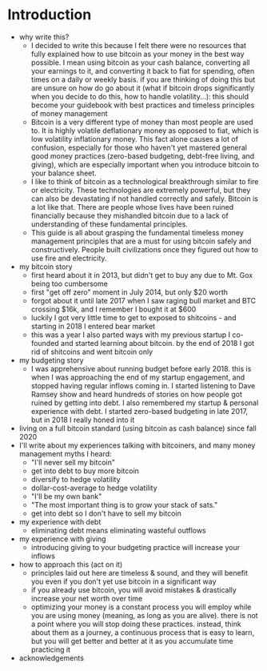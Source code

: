 # Introduction

* why write this?
  * I decided to write this because I felt there were no resources that fully explained how to use bitcoin as your money in the best way possible. I mean using bitcoin as your cash balance, converting all your earnings to it, and converting it back to fiat for spending, often times on a daily or weekly basis. if you are thinking of doing this but are unsure on how do go about it (what if bitcoin drops significantly when you decide to do this, how to handle volatility...): this should become your guidebook with best practices and timeless principles of money management
  * Bitcoin is a very different type of money than most people are used to. It is highly volatile deflationary money as opposed to fiat, which is low volatility inflationary money. This fact alone causes a lot of confusion, especially for those who haven't yet mastered general good money practices (zero-based budgeting, debt-free living, and giving), which are especially important when you introduce bitcoin to your balance sheet.
  * I like to think of bitcoin as a technological breakthrough similar to fire or electricity. These technologies are extremely powerful, but they can also be devastating if not handled correctly and safely. Bitcoin is a lot like that. There are people whose lives have been ruined financially because they mishandled bitcoin due to a lack of understanding of these fundamental principles.
  * This guide is all about grasping the fundamental timeless money management principles that are a must for using bitcoin safely and constructively. People built civilizations once they figured out how to use fire and electricity.
* my bitcoin story
  * first heard about it in 2013, but didn't get to buy any due to Mt. Gox being too cumbersome
  * first "get off zero" moment in July 2014, but only $20 worth
  * forgot about it until late 2017 when I saw raging bull market and BTC crossing $16k, and I remember I bought it at $600
  * luckily I got very little time to get to exposed to shitcoins - and starting in 2018 I entered bear market
  * this was a year I also parted ways with my previous startup I co-founded and started learning about bitcoin. by the end of 2018 I got rid of shitcoins and went bitcoin only
* my budgeting story
  * I was apprehensive about running budget before early 2018. this is when I was approaching the end of my startup engagement, and stopped having regular inflows coming in. I started listening to Dave Ramsey show and heard hundreds of stories on how people got ruined by getting into debt. I also remembered my startup & personal experience with debt. I started zero-based budgeting in late 2017, but in 2018 I really honed into it
* living on a full bitcoin standard (using bitcoin as cash balance) since fall 2020
* I'll write about my experiences talking with bitcoiners, and many money management myths I heard:
  * "I'll never sell my bitcoin"
  * get into debt to buy more bitcoin
  * diversify to hedge volatility
  * dollar-cost-average to hedge volatility
  * "I'll be my own bank"
  * "The most important thing is to grow your stack of sats."
  * get into debt so I don't have to sell my bitcoin
* my experience with debt
  * eliminating debt means eliminating wasteful outflows
* my experience with giving
  * introducing giving to your budgeting practice will increase your inflows
* how to approach this (act on it)
  * principles laid out here are timeless & sound, and they will benefit you even if you don't yet use bitcoin in a significant way
  * if you already use bitcoin, you will avoid mistakes & drastically increase your net worth over time
  * optimizing your money is a constant process you will employ while you are using money (meaning, as long as you are alive). there is not a point where you will stop doing these practices. instead, think about them as a journey, a continuous process that is easy to learn, but you will get better and better at it as you accumulate time practicing it
* acknowledgements
